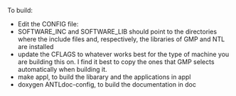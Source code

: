 To build:
- Edit the CONFIG file:
 - SOFTWARE_INC and SOFTWARE_LIB should point to the directories where the include files and, respectively, the libraries of GMP and NTL are installed
 - update the CFLAGS to whatever works best for the type of machine you are building this on.  I find it best to copy the ones that GMP selects automatically when building it.
- make appl, to build the libarary and the applications in appl
- doxygen ANTLdoc-config, to build the documentation in doc